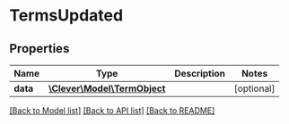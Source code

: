 # TermsUpdated

## Properties
Name | Type | Description | Notes
------------ | ------------- | ------------- | -------------
**data** | [**\Clever\Model\TermObject**](TermObject.md) |  | [optional] 

[[Back to Model list]](../README.md#documentation-for-models) [[Back to API list]](../README.md#documentation-for-api-endpoints) [[Back to README]](../README.md)


